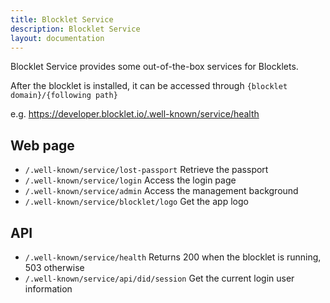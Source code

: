 ```yaml
---
title: Blocklet Service
description: Blocklet Service
layout: documentation
---
```


Blocklet Service provides some out-of-the-box services for Blocklets.

After the blocklet is installed, it can be accessed through `{blocklet domain}/{following path}`

e.g. https://developer.blocklet.io/.well-known/service/health

## Web page

- `/.well-known/service/lost-passport` Retrieve the passport
- `/.well-known/service/login` Access the login page
- `/.well-known/service/admin` Access the management background
- `/.well-known/service/blocklet/logo` Get the app logo

## API

- `/.well-known/service/health` Returns 200 when the blocklet is running, 503 otherwise
- `/.well-known/service/api/did/session` Get the current login user information
